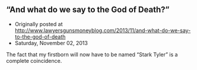 ## “And what do we say to the God of Death?”

 * Originally posted at http://www.lawyersgunsmoneyblog.com/2013/11/and-what-do-we-say-to-the-god-of-death
 * Saturday, November 02, 2013

The fact that my firstborn will now have to be named “Stark Tyler” is a complete coincidence.